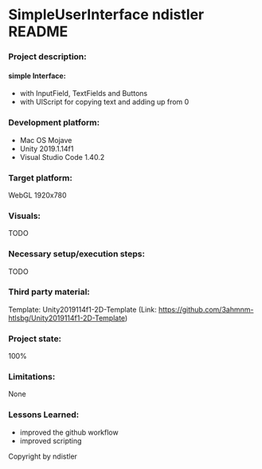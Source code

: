 # SimpleUserInterface ndistler README

### Project description: 
#### simple Interface: 
- with InputField, TextFields and Buttons
- with UIScript for copying text and adding up from 0

### Development platform: 
- Mac OS Mojave 
- Unity 2019.1.14f1 
- Visual Studio Code 1.40.2

### Target platform: 
WebGL 1920x780

### Visuals: 
TODO

### Necessary setup/execution steps: 
TODO

### Third party material: 
Template: Unity2019114f1-2D-Template (Link: https://github.com/3ahmnm-htlsbg/Unity2019114f1-2D-Template)

### Project state: 
100%

### Limitations: 
None

### Lessons Learned: 
- improved the github workflow
- improved scripting


Copyright by ndistler